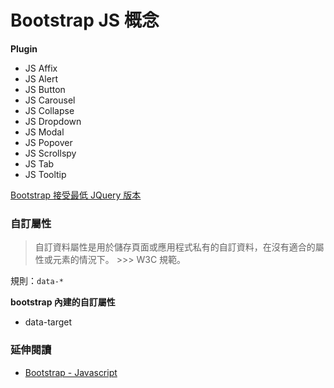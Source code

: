 # Bootstrap JS 概念

**Plugin**

<!--
 先到 w3cschool demo 一下有哪些工具可以使用。
-->

* JS Affix
* JS Alert
* JS Button
* JS Carousel
* JS Collapse
* JS Dropdown
* JS Modal
* JS Popover
* JS Scrollspy
* JS Tab
* JS Tooltip

[Bootstrap 接受最低 JQuery 版本](https://github.com/twbs/bootstrap/blob/v3.3.1/bower.json)

### 自訂屬性

> 自訂資料屬性是用於儲存頁面或應用程式私有的自訂資料，在沒有適合的屬性或元素的情況下。 >>> W3C 規範。

規則：`data-*`

**bootstrap 內建的自訂屬性**

* data-target

### 延伸閱讀

* [Bootstrap - Javascript](http://getbootstrap.com/javascript/)
